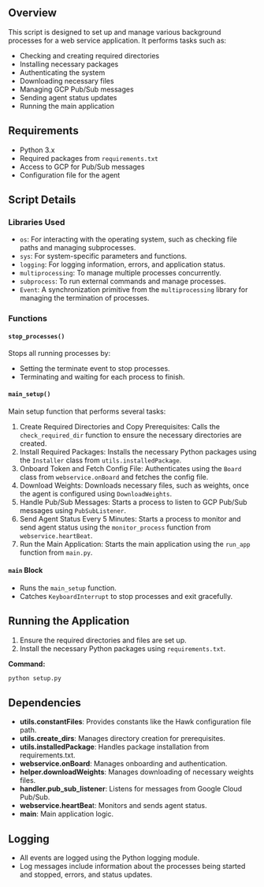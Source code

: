 ## Overview

This script is designed to set up and manage various background processes for a web service application. It performs tasks such as:

- Checking and creating required directories
- Installing necessary packages
- Authenticating the system
- Downloading necessary files
- Managing GCP Pub/Sub messages
- Sending agent status updates
- Running the main application

## Requirements

- Python 3.x
- Required packages from `requirements.txt`
- Access to GCP for Pub/Sub messages
- Configuration file for the agent

## Script Details

### Libraries Used

- `os`: For interacting with the operating system, such as checking file paths and managing subprocesses.
- `sys`: For system-specific parameters and functions.
- `logging`: For logging information, errors, and application status.
- `multiprocessing`: To manage multiple processes concurrently.
- `subprocess`: To run external commands and manage processes.
- `Event`: A synchronization primitive from the `multiprocessing` library for managing the termination of processes.

### Functions

#### `stop_processes()`

Stops all running processes by:

- Setting the terminate event to stop processes.
- Terminating and waiting for each process to finish.

#### `main_setup()`

Main setup function that performs several tasks:

1. Create Required Directories and Copy Prerequisites:
   Calls the `check_required_dir` function to ensure the necessary directories are created.
2. Install Required Packages:
   Installs the necessary Python packages using the `Installer` class from `utils.installedPackage`.
3. Onboard Token and Fetch Config File:
   Authenticates using the `Board` class from `webservice.onBoard` and fetches the config file.
4. Download Weights:
   Downloads necessary files, such as weights, once the agent is configured using `DownloadWeights`.
5. Handle Pub/Sub Messages:
   Starts a process to listen to GCP Pub/Sub messages using `PubSubListener`.
6. Send Agent Status Every 5 Minutes:
   Starts a process to monitor and send agent status using the `monitor_process` function from `webservice.heartBeat`.
7. Run the Main Application:
   Starts the main application using the `run_app` function from `main.py`.

#### `main` Block

- Runs the `main_setup` function.
- Catches `KeyboardInterrupt` to stop processes and exit gracefully.

## Running the Application

1. Ensure the required directories and files are set up.
2. Install the necessary Python packages using `requirements.txt`.

**Command:**

```bash
python setup.py
```

## Dependencies

- **utils.constantFiles**: Provides constants like the Hawk configuration file path.
- **utils.create_dirs**: Manages directory creation for prerequisites.
- **utils.installedPackage**: Handles package installation from requirements.txt.
- **webservice.onBoard**: Manages onboarding and authentication.
- **helper.downloadWeights**: Manages downloading of necessary weights files.
- **handler.pub_sub_listener**: Listens for messages from Google Cloud Pub/Sub.
- **webservice.heartBea**t: Monitors and sends agent status.
- **main**: Main application logic.

## Logging

- All events are logged using the Python logging module.
- Log messages include information about the processes being started and stopped, errors, and status updates.
